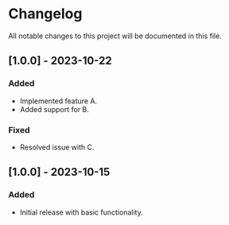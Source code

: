 # Changelog

All notable changes to this project will be documented in this file.

## [1.0.0] - 2023-10-22

### Added
- Implemented feature A.
- Added support for B.

### Fixed
- Resolved issue with C.

## [1.0.0] - 2023-10-15

### Added
- Initial release with basic functionality.
